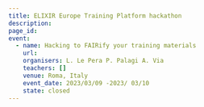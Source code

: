 ```yaml
---
title: ELIXIR Europe Training Platform hackathon
description: 
page_id: 
event:
  - name: Hacking to FAIRify your training materials
    url:
    organisers: L. Le Pera P. Palagi A. Via  
    teachers: []
    venue: Roma, Italy
    event_date: 2023/03/09 -2023/ 03/10
    state: closed
---
```





<br>
